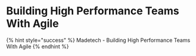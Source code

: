 # Building High Performance Teams With Agile

{% hint style="success" %}
Madetech - Building High Performance Teams With Agile
{% endhint %}

